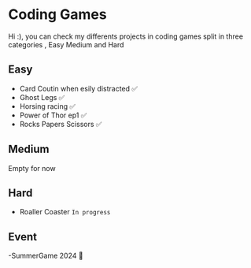 # Coding Games 

Hi :), you can check my differents projects in coding games split in three categories , Easy Medium and Hard 

## Easy 
 - Card Coutin when esily distracted :white_check_mark:
 - Ghost Legs :white_check_mark:
 - Horsing racing :white_check_mark:
 - Power of Thor ep1 :white_check_mark:
 - Rocks Papers Scissors :white_check_mark: 

## Medium 
  Empty for now 

## Hard 
 - Roaller Coaster `In progress`


## Event
-SummerGame 2024 🥈
 
